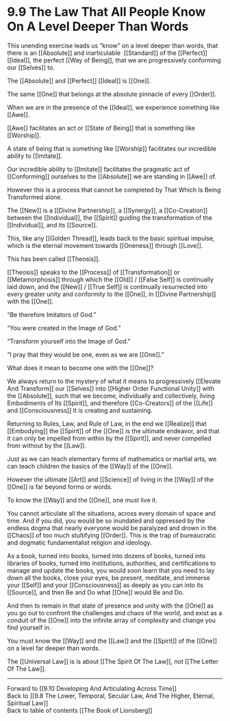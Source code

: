 # 9.9 The Law That All People Know On A Level Deeper Than Words

This unending exercise leads us “know” on a level deeper than words, that there is an [[Absolute]] and inarticulable  [[Standard]] of the [[Perfect]] [[Ideal]], the perfect [[Way of Being]], that we are progressively conforming our [[Selves]] to. 

The [[Absolute]] and [[Perfect]] [[Ideal]] is [[One]]. 

The same [[One]] that belongs at the absolute pinnacle of every [[Order]].  

When we are in the presence of the [[Ideal]], we experience something like [[Awe]].

[[Awe]] facilitates an act or [[State of Being]] that is something like [[Worship]].

A state of being that is something like [[Worship]] facilitates our incredible ability to [[Imitate]].

Our incredible ability to [[Imitate]] facilitates the pragmatic act of [[Conforming]] ourselves to the [[Absolute]] we are standing in [[Awe]] of. 

However this is a process that cannot be completed by That Which Is Being Transformed alone. 

The [[New]] is a [[Divine Partnership]], a [[Synergy]], a [[Co-Creation]] between the [[Individual]], the [[Spirit]] guiding the transformation of the [[Individual]], and its [[Source]].

This, like any [[Golden Thread]], leads back to the basic spiritual impulse, which is the eternal movement towards [[Oneness]] through [[Love]]. 

This has been called [[Theosis]].

[[Theosis]] speaks to the [[Process]] of [[Transformation]] or [[Metamorphosis]] through which the [[Old]] / [[False Self]] is continually laid down, and the [[New]] / [[True Self]] is continually resurrected into every greater unity and conformity to the [[One]], in [[Divine Partnership]] with the [[One]].

“Be therefore Imitators of God.”

“You were created in the Image of God.”

“Transform yourself into the Image of God.”

“I pray that they would be one, even as we are [[One]].”

What does it mean to become one with the [[One]]? 

We always return to the mystery of what it means to progressively [[Elevate And Transform]] our [[Selves]] into [[Higher Order Functional Unity]] with the [[Absolute]], such that we become, individually and collectively, living Embodiments of Its [[Spirit]], and therefore [[Co-Creators]] of the [[Life]] and [[Consciousness]] It is creating and sustaining. 

Returning to Rules, Law, and Rule of Law, in the end we [[Realize]] that [[Embodying]] the [[Spirit]] of the [[One]] is the ultimate endeavor, and that it can only be impelled from within by the [[Spirit]], and never compelled from without by the [[Law]]. 

Just as we can teach elementary forms of mathematics or martial arts, we can teach children the basics of the [[Way]] of the [[One]].

However the ultimate [[Art]] and [[Science]] of living in the [[Way]] of the [[One]] is far beyond forms or words. 

To know the [[Way]] and the [[One]], one must live it. 

You cannot articulate all the situations, across every domain of space and time. And if you did, you would be so inundated and oppressed by the endless dogma that nearly everyone would be paralyzed and drown in the [[Chaos]] of too much stultifying [[Order]]. This is the trap of bureaucratic and dogmatic fundamentalist religion and ideology. 

As a book, turned into books, turned into dozens of books, turned into libraries of books, turned into institutions, authorities, and certifications to manage and update the books, you would soon learn that you need to lay down all the books, close your eyes, be present, meditate, and immerse your [[Self]] and your [[Consciousness]] as deeply as you can into its [[Source]], and then Be and Do what [[One]] would Be and Do.

And then to remain in that state of presence and unity with the [[One]] as you go out to confront the challenges and chaos of the world, and exist as a conduit of the [[One]] into the infinite array of complexity and change you find yourself in.

You must know the [[Way]] and the [[Law]] and the [[Spirit]] of the [[One]] on a level far deeper than words. 

The [[Universal Law]] is is about [[The Spirit Of The Law]], not [[The Letter Of The Law]].  

___

Forward to [[9.10 Developing And Articulating Across Time]]  
Back to [[9.8 The Lower, Temporal, Secular Law, And The Higher, Eternal, Spiritual Law]]      
Back to table of contents [[The Book of Lionsberg]]  

